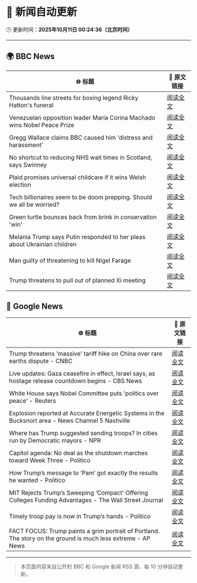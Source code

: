 # 🧠 新闻自动更新

🕒 更新时间：**2025年10月11日 00:24:36（北京时间）**

---

## 🌍 BBC News

| 🌐 标题 | 🔗 原文链接 |
|--------|-------------|
| Thousands line streets for boxing legend Ricky Hatton's funeral | [阅读全文](https://www.bbc.com/news/articles/cvgq2z68n02o?at_medium=RSS&at_campaign=rss) |
| Venezuelan opposition leader María Corina Machado wins Nobel Peace Prize | [阅读全文](https://www.bbc.com/news/articles/c70821201ego?at_medium=RSS&at_campaign=rss) |
| Gregg Wallace claims BBC caused him 'distress and harassment' | [阅读全文](https://www.bbc.com/news/articles/cg7dlem0vdno?at_medium=RSS&at_campaign=rss) |
| No shortcut to reducing NHS wait times in Scotland, says Swinney | [阅读全文](https://www.bbc.com/news/articles/cdr614l6ezlo?at_medium=RSS&at_campaign=rss) |
| Plaid promises universal childcare if it wins Welsh election | [阅读全文](https://www.bbc.com/news/articles/cewnv2xprzko?at_medium=RSS&at_campaign=rss) |
| Tech billionaires seem to be doom prepping. Should we all be worried? | [阅读全文](https://www.bbc.com/news/articles/cly17834524o?at_medium=RSS&at_campaign=rss) |
| Green turtle bounces back from brink in conservation 'win' | [阅读全文](https://www.bbc.com/news/articles/cg426qqqqnro?at_medium=RSS&at_campaign=rss) |
| Melania Trump says Putin responded to her pleas about Ukrainian children | [阅读全文](https://www.bbc.com/news/articles/cj075gq5n81o?at_medium=RSS&at_campaign=rss) |
| Man guilty of threatening to kill Nigel Farage | [阅读全文](https://www.bbc.com/news/articles/cdx216n1529o?at_medium=RSS&at_campaign=rss) |
| Trump threatens to pull out of planned Xi meeting | [阅读全文](https://www.bbc.com/news/articles/cn4wkd7729po?at_medium=RSS&at_campaign=rss) |

## 📰 Google News

| 🌐 标题 | 🔗 原文链接 |
|--------|-------------|
| Trump threatens 'massive' tariff hike on China over rare earths dispute - CNBC | [阅读全文](https://news.google.com/rss/articles/CBMid0FVX3lxTE9OeG1meDBrNkRYNFRyWklEYVczeGFGSTRIUjVQLV9UOGludUdzSkZLbkY4NTl0elhGbWRVcnBLSW9vdWQ3TEFVU2hVTkg2a2dMbXd2YWFTZWlzY1p6U0cxT2tBbmVmMHJjYm53S2lrX1BINXFCRV930gF8QVVfeXFMTlRuNElRNXlxcEUtU2RBS3ZSODkxZ1ZJU2JQSXU2YkE0V3RkX3VUTnFlSFhTbGxocGl2ZlRuRGxyT2d6Ymd5RGF1SkJXYndtNndBREVUcXZzdXRqNXczMDhyWUxBWXlVMW9qNXdZLWJKMV9EdmpFenphU1hGUg?oc=5) |
| Live updates: Gaza ceasefire in effect, Israel says, as hostage release countdown begins - CBS News | [阅读全文](https://news.google.com/rss/articles/CBMimwFBVV95cUxQeVlDWW1NOEI5WS1yalVhb09BdVdIZU5SSDdGUHFlRXhLOTVVNDNEWmctcGx1cjNkTk5RcThUc3RvNktxRDM2RkJydkVzMFRETlFockhzQkdxV2FuRnNKdElKNnJNREdGWlFzLXJTSGNEeXE5bkpqWTQxdGVJVFhNU01nT2hKMzd4UUk1dUhsZ2NOZEVRRF9LeVBQQdIBoAFBVV95cUxNWGx1VzRPdTA5a0hraGsyclBraV9HRUFHc3U5QWp1b01UOHdobmhQUnVPNk03aGl5ZGswZ0VyTkNsVlhRSFlfaEQwRWdFWjJ5UG5tTHMycVhXOFM2LXVzYnl5b3RxYXRucUhpVnVKRGpDUWI0bWJ2c19zOC1SbU1GWlhNZlR5bWVON3pGSHpOc2EwYzBQa1pDQWJoa012bUNX?oc=5) |
| White House says Nobel Committee puts 'politics over peace' - Reuters | [阅读全文](https://news.google.com/rss/articles/CBMirwFBVV95cUxOX1hpTGRxdGhsRWZaRVRnNXg3LUM2VGI0SlRhM0tMTnZ6YlN1aXpiWFp2bVdfX2VNTjVuM0lyVVpWTkRReDBGc2ZsNVhMbEktb3RyOFctbmwtek5xbnlNbWlGZHhZTzFaWU1Fa3RwS3BPMmgyRmFTVmRzME1yaE1sSjI5b2lvT1dlQlhyQVRDQVpuUVJsTXBMTHRCNWQzNWhjTHBqajljNWlhTGVqenRV?oc=5) |
| Explosion reported at Accurate Energetic Systems in the Bucksnort area - News Channel 5 Nashville | [阅读全文](https://news.google.com/rss/articles/CBMipwFBVV95cUxOZ0ViNUdZaVZJdEVkUkNDTlFvVHhLWWIwUVZiQ2R1WjhXMDN3UG4zSGQtOS1pTDBkbGdkYUtOZXFvendlMnltR2dQSFRWVmVhMmtydkdUbUFKT01XRC01QmVNX0YyQjRKaDZyTkNoVWVvX0J5NDhoZjMxenowM0kwdjFYZlNmSzVEcDEwOVl3SGxCSVlTWDhwdTFxbXNKSFBQdFJWY1Vvdw?oc=5) |
| Where has Trump suggested sending troops? In cities run by Democratic mayors - NPR | [阅读全文](https://news.google.com/rss/articles/CBMikwFBVV95cUxQNTAydzNvVERuQ2tKbTAtd3lURVZSMjVWQWprTlFsWnQtY3FGTUxEZ0JrbVRxUERxZWZQejhVQ25PRnVVZUY0b1lCUnhCSnVuTFdKdEQ3Sm9sSzY0X0tPak02UHdLb0xTSEtOREt5WUNtSnZ5WkJ5ZVJodW1ObEpqWTVpSzE5dE9rN1VuNERaa05vdzQ?oc=5) |
| Capitol agenda: No deal as the shutdown marches toward Week Three - Politico | [阅读全文](https://news.google.com/rss/articles/CBMiyAFBVV95cUxOTWJQanpqWUhHV2tDTlRkR1dFakRtei1XbU5KanFyeUprMWkxY0pmVW1HUnRRRlowN2RPUFZrVFRNSVlsb1owTWdNcWcxUld3cGczVWNFRWxDTlBmQklkRHpwXzViTEpwZW9Ib0dhYVBOSnB6d2pKbF9SazFfdGRnbHJ2V1FhNFQzSTV3bDdwa3FKYm05N0EzQzRYZzMyU25NOVE3QWk5MGg3WWxCY3ZqcDIwZW1jY3phMzZ0XzJsTFREU2l4dUVJYw?oc=5) |
| How Trump’s message to ‘Pam’ got exactly the results he wanted - Politico | [阅读全文](https://news.google.com/rss/articles/CBMijAFBVV95cUxObzl6RlVJUkJ1NVJldlhFaVBES1llMEFLVVFnU0gxaG5Mb052U3JHVk9PSTNFUlZWMktCN0JGVU4wd2dtZGV4RXNseHFib2tYME1tRXQzM3hFTExtb1k3ak5heEVUVXBoOEMtd0tGMFR4MUx1N2ZhYWN4Si1fNmk5OC02RjZlTndCRlpWSQ?oc=5) |
| MIT Rejects Trump’s Sweeping ‘Compact’ Offering Colleges Funding Advantages - The Wall Street Journal | [阅读全文](https://news.google.com/rss/articles/CBMifEFVX3lxTE91NzdDVDB3V2VvVDBPNHB1cHFQcjZfTFlHZlduUnQwRU9ZejgwLWh2UWNmTjFEMWpCNkR0VXlZUkpzeUU3dlkxNDUyWnc4Vlp1bm9Wb3BIZGtrbTdWSGE5aWhZVk96aElmMmFlN0JfMUZuWXpfTkt5M1RSaGw?oc=5) |
| Timely troop pay is now in Trump’s hands - Politico | [阅读全文](https://news.google.com/rss/articles/CBMiqgFBVV95cUxOaUJDcGZCdFJ6aDA4eHBSZ0xjMHZNNWc2STBPU2NuWjF5M29XTWl5ajBDbkktVVNVRFlRRnF1M2h6cGNWVDlqeVZLbzBmWEZRUUVieVdaWWJ2TWpXVldhREV2WENwLTFaLVlOejg0YmJJMldwX05OY2tQYVY3eW02czBJdG85ZGlMdmJzU2o4a0cwT28zUHBOYUd0V3VNWUZlNHhWTkFrUm1tQQ?oc=5) |
| FACT FOCUS: Trump paints a grim portrait of Portland. The story on the ground is much less extreme - AP News | [阅读全文](https://news.google.com/rss/articles/CBMirAFBVV95cUxOSTBlaWMyeUN5dk8wUHZsWHV2OVhvZmpMTUVEVzFPbHB5V1laYUN3U01udEpHM1pmOVZaZWN4ekZmYThfcWpjUHRsdl9mQllSbGNtTzhWTDZIZnptckUyNlFDOHNveWpjM3ZycUtaODI3a01fZHEyVm15TGRBdEw4djRmVXVmWmZWOWlYRGNmaEJZajEzYkcwUG1SWkx3NTVkaGVtc1VvMjl3dXZv?oc=5) |

---
> 本页面内容来自公开的 BBC 和 Google 新闻 RSS 源，每 10 分钟自动更新。